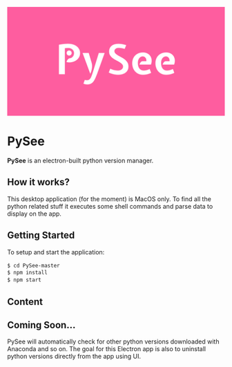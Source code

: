 ![image back](./src/assets/images/pysee_background.png)
# PySee
**PySee** is an electron-built python version manager.

## How it works?
This desktop application (for the moment) is MacOS only. To find all the python related stuff it executes some shell commands and parse data to display on the app.

## Getting Started
To setup and start the application:
```bash
$ cd PySee-master
$ npm install
$ npm start
```

## Content


## Coming Soon...
PySee will automatically check for other python versions downloaded with Anaconda and so on. The goal for this Electron app is also to uninstall python versions  directly from the app using UI.
